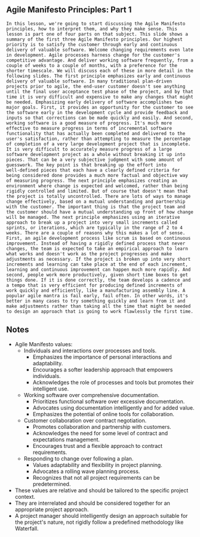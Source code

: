 ## Agile Manifesto Principles: Part 1
```
In this lesson, we're going to start discussing the Agile Manifesto principles, how to interpret them, and why they make sense. This lesson is part one of four parts on that subject. This slide shows a summary of the first three Agile Manifesto principles. Our highest priority is to satisfy the customer through early and continuous delivery of valuable software. Welcome changing requirements even late in development. Agile processes harness change for the customer's competitive advantage. And deliver working software frequently, from a couple of weeks to a couple of months, with a preference for the shorter timescale. We will discuss each of these in more detail in the following slides. The first principle emphasizes early and continuous delivery of valuable software. In many traditional plan‑driven projects prior to agile, the end‑user customer doesn't see anything until the final user acceptance test phase of the project, and by that time it is very difficult and expensive to make any changes that might be needed. Emphasizing early delivery of software accomplishes two major goals. First, it provides an opportunity for the customer to see the software early in the development cycle and provide feedback and inputs so that corrections can be made quickly and easily. And second, working software is a good measure of progress. It's much more effective to measure progress in terms of incremental software functionality that has actually been completed and delivered to the user's satisfaction, rather than attempting to measure the percentage of completion of a very large development project that is incomplete. It is very difficult to accurately measure progress of a large software development project as a whole without breaking it up into pieces. That can be a very subjective judgment with some amount of guesswork. The key point is that breaking up the effort into well‑defined pieces that each have a clearly defined criteria for being considered done provides a much more factual and objective way of measuring progress. The next principle emphasizes creating an environment where change is expected and welcomed, rather than being rigidly controlled and limited. But of course that doesn't mean that the project is totally uncontrolled. There are lots of ways to manage change effectively, based on a mutual understanding and partnership with the customer. The important thing is that the project team and the customer should have a mutual understanding up front of how change will be managed. The next principle emphasizes using an iterative approach to break up a project into very small increments called sprints, or iterations, which are typically in the range of 2 to 4 weeks. There are a couple of reasons why this makes a lot of sense. First, an agile development process like scrum is based on continuous improvement. Instead of having a rigidly defined process that never changes, the team is expected to take an empirical approach to learn what works and doesn't work as the project progresses and make adjustments as necessary. If the project is broken up into very short increments and learning can take place at the end of each increment, learning and continuous improvement can happen much more rapidly. And second, people work more productively, given short time boxes to get things done. If it is done correctly, the team develops a cadence and a tempo that is very efficient for producing defined increments of work quickly and efficiently, like a manufacturing assembly line. A popular agile mantra is fail early, fail often. In other words, it's better in many cases to try something quickly and learn from it and make adjustments rather than taking all the time that might be needed to design an approach that is going to work flawlessly the first time.
```

## Notes
- Agile Manifesto values:
  - Individuals and interactions over processes and tools.
    - Emphasizes the importance of personal interactions and adaptability.
    - Encourages a softer leadership approach that empowers individuals.
    - Acknowledges the role of processes and tools but promotes their intelligent use.
  - Working software over comprehensive documentation.
    - Prioritizes functional software over excessive documentation.
    - Advocates using documentation intelligently and for added value.
    - Emphasizes the potential of online tools for collaboration.
  - Customer collaboration over contract negotiation.
    - Promotes collaboration and partnership with customers.
    - Acknowledges the need for some level of contract and expectations management.
    - Encourages trust and a flexible approach to contract requirements.
  - Responding to change over following a plan.
    - Values adaptability and flexibility in project planning.
    - Advocates a rolling wave planning process.
    - Recognizes that not all project requirements can be predetermined.
- These values are relative and should be tailored to the specific project context.
- They are interrelated and should be considered together for an appropriate project approach.
- A project manager should intelligently design an approach suitable for the project's nature, not rigidly follow a predefined methodology like Waterfall.